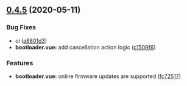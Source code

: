 ## [0.4.5](https://github.com/abclib/abckey-webusb-dev/compare/v0.4.3...v0.4.5) (2020-05-11)


### Bug Fixes

* ci ([a8801d3](https://github.com/abclib/abckey-webusb-dev/commit/a8801d32dc59e811670e7f818fc6f4174401ee34))
* **bootloader.vue:** add cancellation action logic ([c1509f6](https://github.com/abclib/abckey-webusb-dev/commit/c1509f60ac74978a9cc39c630345c424808fb0df))


### Features

* **bootloader.vue:** online firmware updates are supported ([fc72517](https://github.com/abclib/abckey-webusb-dev/commit/fc725171922de06681fb9b3caf0db208661938ea))
